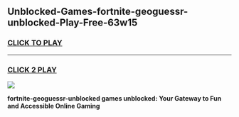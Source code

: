 
## Unblocked-Games-fortnite-geoguessr-unblocked-Play-Free-63w15
<h3>
<a href="https://premium76.site?title=fortnite-geoguessr-unblocked&ref=12A">CLICK TO PLAY</a></h3>
<hr>

<h3>
<a href="https://premium76.site?title=fortnite-geoguessr-unblocked&ref=12A">CLICK 2 PLAY</a>
  
</h3>

<a href="https://premium76.site?title=fortnite-geoguessr-unblocked&ref=12A"><img src="https://clearcache.store/games.png"></a>


**fortnite-geoguessr-unblocked games unblocked: Your Gateway to Fun and Accessible Online Gaming**
